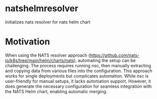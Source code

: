 # natshelmresolver
Initializes nats resolver for nats helm chart

# Motivation
When using the NATS resolver approach (https://github.com/nats-io/k8s/tree/main/helm/charts/nats), automating the setup can be challenging. The process requires running nsc, then manually extracting and copying data from various files into the configuration. This approach works for single deployments but complicates automation. While nsc is user-friendly for manual setups, it lacks automation support. However, it does generate the necessary configuration for seamless integration with the NATS Helm chart, enabling automatic merging.
